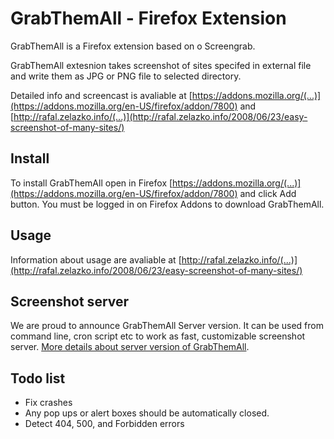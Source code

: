 # GrabThemAll - Firefox Extension #

GrabThemAll is a Firefox extension based on o Screengrab.

GrabThemAll extesnion takes screenshot of sites specifed in external file and write them as JPG or PNG file to selected directory.

Detailed info and screencast is avaliable at [https://addons.mozilla.org/(...)](https://addons.mozilla.org/en-US/firefox/addon/7800) and [http://rafal.zelazko.info/(...)](http://rafal.zelazko.info/2008/06/23/easy-screenshot-of-many-sites/)

## Install ##

To install GrabThemAll open in Firefox [https://addons.mozilla.org/(...)](https://addons.mozilla.org/en-US/firefox/addon/7800) and click Add button. You must be logged in on Firefox Addons to download GrabThemAll.

## Usage ##

Information about usage are avaliable at [http://rafal.zelazko.info/(...)](http://rafal.zelazko.info/2008/06/23/easy-screenshot-of-many-sites/)

## Screenshot server ##

We are proud to announce GrabThemAll Server version. It can be used from command line, cron script etc to work as fast, customizable screenshot server. [More details about server version of GrabThemAll](http://rafal.zelazko.info/2009/08/21/screenshot-server/).

## Todo list ##
  * Fix crashes
  * Any pop ups or alert boxes should be automatically closed.
  * Detect 404, 500, and Forbidden errors